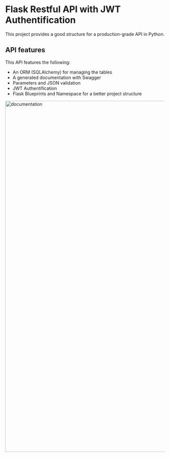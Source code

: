 # Flask Restful API with JWT Authentification
This project provides a good structure for a production-grade API in Python.    

## API features
This API features the following:
- An ORM (SQLAlchemy) for managing the tables
- A generated documentation with Swagger
- Parameters and JSON validation
- JWT Authentification
- Flask Blueprints and Namespace for a better project structure

<img width="1109" alt="documentation" src="https://user-images.githubusercontent.com/30729570/88868849-90923780-d211-11ea-97b2-dcd8a8870f54.png">

